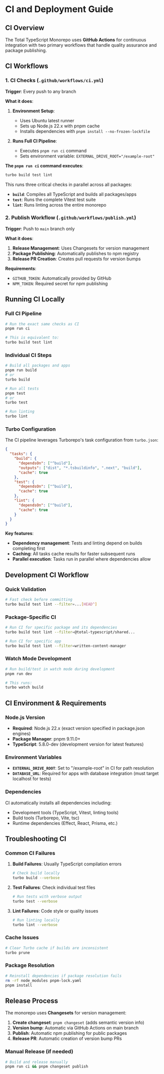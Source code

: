 # CI and Deployment Guide

## CI Overview

The Total TypeScript Monorepo uses **GitHub Actions** for continuous integration with two primary workflows that handle quality assurance and package publishing.

## CI Workflows

### 1. CI Checks (`.github/workflows/ci.yml`)

**Trigger**: Every push to any branch

**What it does**:
1. **Environment Setup**:
   - Uses Ubuntu latest runner
   - Sets up Node.js 22.x with pnpm cache
   - Installs dependencies with `pnpm install --no-frozen-lockfile`

2. **Runs Full CI Pipeline**:
   - Executes `pnpm run ci` command
   - Sets environment variable: `EXTERNAL_DRIVE_ROOT="/example-root"`

**The `pnpm run ci` command executes**:
```bash
turbo build test lint
```

This runs three critical checks in parallel across all packages:
- **`build`**: Compiles all TypeScript and builds all packages/apps
- **`test`**: Runs the complete Vitest test suite  
- **`lint`**: Runs linting across the entire monorepo

### 2. Publish Workflow (`.github/workflows/publish.yml`)

**Trigger**: Push to `main` branch only

**What it does**:
1. **Release Management**: Uses Changesets for version management
2. **Package Publishing**: Automatically publishes to npm registry
3. **Release PR Creation**: Creates pull requests for version bumps

**Requirements**:
- `GITHUB_TOKEN`: Automatically provided by GitHub
- `NPM_TOKEN`: Required secret for npm publishing

## Running CI Locally

### Full CI Pipeline
```bash
# Run the exact same checks as CI
pnpm run ci

# This is equivalent to:
turbo build test lint
```

### Individual CI Steps
```bash
# Build all packages and apps
pnpm run build
# or
turbo build

# Run all tests  
pnpm test
# or  
turbo test

# Run linting
turbo lint
```

### Turbo Configuration

The CI pipeline leverages Turborepo's task configuration from `turbo.json`:

```json
{
  "tasks": {
    "build": {
      "dependsOn": ["^build"],
      "outputs": ["dist", "*.tsbuildinfo", ".next", "build"],
      "cache": true
    },
    "test": {
      "dependsOn": ["^build"], 
      "cache": true
    },
    "lint": {
      "dependsOn": ["^build"],
      "cache": true
    }
  }
}
```

**Key features**:
- **Dependency management**: Tests and linting depend on builds completing first
- **Caching**: All tasks cache results for faster subsequent runs
- **Parallel execution**: Tasks run in parallel where dependencies allow

## Development CI Workflow

### Quick Validation
```bash
# Fast check before committing
turbo build test lint --filter=...[HEAD^]
```

### Package-Specific CI
```bash
# Run CI for specific package and its dependencies
turbo build test lint --filter=@total-typescript/shared...

# Run CI for specific app
turbo build test lint --filter=written-content-manager
```

### Watch Mode Development
```bash
# Run build/test in watch mode during development
pnpm run dev

# This runs:
turbo watch build
```

## CI Environment & Requirements

### Node.js Version
- **Required**: Node.js 22.x (exact version specified in package.json engines)
- **Package Manager**: pnpm 9.11.0+
- **TypeScript**: 5.8.0-dev (development version for latest features)

### Environment Variables
- **`EXTERNAL_DRIVE_ROOT`**: Set to "/example-root" in CI for path resolution
- **`DATABASE_URL`**: Required for apps with database integration (must target localhost for tests)

### Dependencies
CI automatically installs all dependencies including:
- Development tools (TypeScript, Vitest, linting tools)
- Build tools (Turborepo, Vite, tsc)
- Runtime dependencies (Effect, React, Prisma, etc.)

## Troubleshooting CI

### Common CI Failures

1. **Build Failures**: Usually TypeScript compilation errors
   ```bash
   # Check build locally
   turbo build --verbose
   ```

2. **Test Failures**: Check individual test files
   ```bash
   # Run tests with verbose output
   turbo test --verbose
   ```

3. **Lint Failures**: Code style or quality issues
   ```bash
   # Run linting locally  
   turbo lint --verbose
   ```

### Cache Issues
```bash
# Clear Turbo cache if builds are inconsistent
turbo prune
```

### Package Resolution
```bash
# Reinstall dependencies if package resolution fails
rm -rf node_modules pnpm-lock.yaml
pnpm install
```

## Release Process

The monorepo uses **Changesets** for version management:

1. **Create changeset**: `pnpm changeset` (adds semantic version info)
2. **Version bump**: Automatic via GitHub Actions on main branch
3. **Publish**: Automatic npm publishing for public packages
4. **Release PR**: Automatic creation of version bump PRs

### Manual Release (if needed)
```bash
# Build and release manually
pnpm run ci && pnpm changeset publish
```